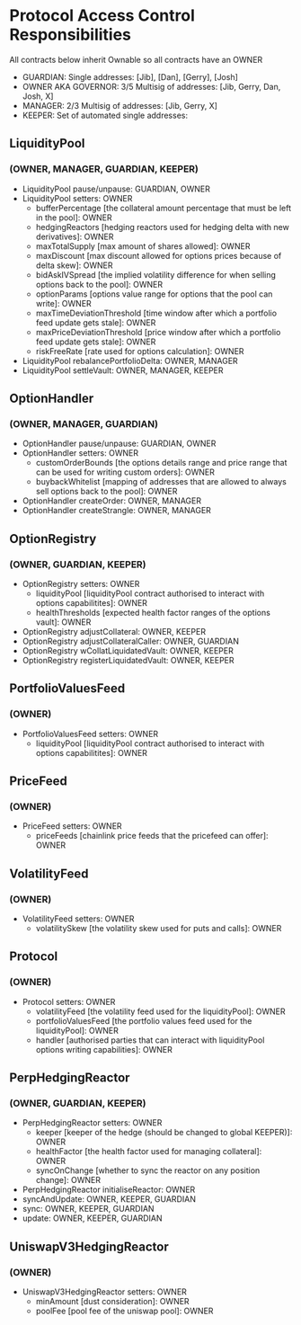 # Protocol Access Control Responsibilities

All contracts below inherit Ownable so all contracts have an OWNER

- GUARDIAN: Single addresses: [Jib], [Dan], [Gerry], [Josh]
- OWNER AKA GOVERNOR: 3/5 Multisig of addresses: [Jib, Gerry, Dan, Josh, X]
- MANAGER: 2/3 Multisig of addresses: [Jib, Gerry, X]
- KEEPER: Set of automated single addresses:

## LiquidityPool 
### (OWNER, MANAGER, GUARDIAN, KEEPER)

- LiquidityPool pause/unpause: GUARDIAN, OWNER
- LiquidityPool setters: OWNER
    - bufferPercentage [the collateral amount percentage that must be left in the pool]: OWNER
    - hedgingReactors [hedging reactors used for hedging delta with new derivatives]: OWNER
    - maxTotalSupply [max amount of shares allowed]: OWNER
    - maxDiscount [max discount allowed for options prices because of delta skew]: OWNER
    - bidAskIVSpread [the implied volatility difference for when selling options back to the pool]: OWNER
    - optionParams [options value range for options that the pool can write]: OWNER
    - maxTimeDeviationThreshold [time window after which a portfolio feed update gets stale]: OWNER
    - maxPriceDeviationThreshold [price window after which a portfolio feed update gets stale]: OWNER
    - riskFreeRate [rate used for options calculation]: OWNER
- LiquidityPool rebalancePortfolioDelta: OWNER, MANAGER
- LiquidityPool settleVault: OWNER, MANAGER, KEEPER 


## OptionHandler
### (OWNER, MANAGER, GUARDIAN)

- OptionHandler pause/unpause: GUARDIAN, OWNER
- OptionHandler setters: OWNER
    - customOrderBounds [the options details range and price range that can be used for writing custom orders]: OWNER
    - buybackWhitelist [mapping of addresses that are allowed to always sell options back to the pool]: OWNER
- OptionHandler createOrder: OWNER, MANAGER
- OptionHandler createStrangle: OWNER, MANAGER

## OptionRegistry
### (OWNER, GUARDIAN, KEEPER)

- OptionRegistry setters: OWNER
    - liquidityPool [liquidityPool contract authorised to interact with options capabilitites]: OWNER
    - healthThresholds [expected health factor ranges of the options vault]: OWNER
- OptionRegistry adjustCollateral: OWNER, KEEPER
- OptionRegistry adjustCollateralCaller: OWNER, GUARDIAN
- OptionRegistry wCollatLiquidatedVault: OWNER, KEEPER
- OptionRegistry registerLiquidatedVault: OWNER, KEEPER

## PortfolioValuesFeed
### (OWNER)

- PortfolioValuesFeed setters: OWNER
    - liquidityPool [liquidityPool contract authorised to interact with options capabilitites]: OWNER

## PriceFeed
### (OWNER)

- PriceFeed setters: OWNER
    - priceFeeds [chainlink price feeds that the pricefeed can offer]: OWNER


## VolatilityFeed
### (OWNER)

- VolatilityFeed setters: OWNER
    - volatilitySkew [the volatility skew used for puts and calls]: OWNER

## Protocol
### (OWNER)

- Protocol setters: OWNER
    - volatilityFeed [the volatility feed used for the liquidityPool]: OWNER
    - portfolioValuesFeed [the portfolio values feed used for the liquidityPool]: OWNER
    - handler [authorised parties that can interact with liquidityPool options writing capabilities]: OWNER

## PerpHedgingReactor
### (OWNER, GUARDIAN, KEEPER)

- PerpHedgingReactor setters: OWNER
    - keeper [keeper of the hedge (should be changed to global KEEPER)]: OWNER
    - healthFactor [the health factor used for managing collateral]: OWNER
    - syncOnChange [whether to sync the reactor on any position change]: OWNER
- PerpHedgingReactor initialiseReactor: OWNER
- syncAndUpdate: OWNER, KEEPER, GUARDIAN
- sync: OWNER, KEEPER, GUARDIAN
- update: OWNER, KEEPER, GUARDIAN

## UniswapV3HedgingReactor
### (OWNER)

- UniswapV3HedgingReactor setters: OWNER
    - minAmount [dust consideration]: OWNER
    - poolFee [pool fee of the uniswap pool]: OWNER